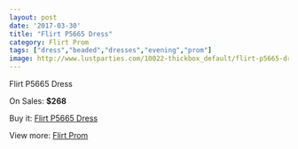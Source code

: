 ```yaml
---
layout: post
date: '2017-03-30'
title: "Flirt P5665 Dress"
category: Flirt Prom
tags: ["dress","beaded","dresses","evening","prom"]
image: http://www.lustparties.com/10022-thickbox_default/flirt-p5665-dress.jpg
---
```

Flirt P5665 Dress

On Sales: **$268**
<a href="https://www.lustparties.com/en/flirt-prom/3446-flirt-p5665-dress.html"><amp-img layout="responsive" width="600" height="600" src="//www.lustparties.com/10022-thickbox_default/flirt-p5665-dress.jpg" alt="Flirt P5665 Dress 0" /></a>
<a href="https://www.lustparties.com/en/flirt-prom/3446-flirt-p5665-dress.html"><amp-img layout="responsive" width="600" height="600" src="//www.lustparties.com/10023-thickbox_default/flirt-p5665-dress.jpg" alt="Flirt P5665 Dress 1" /></a>
<a href="https://www.lustparties.com/en/flirt-prom/3446-flirt-p5665-dress.html"><amp-img layout="responsive" width="600" height="600" src="//www.lustparties.com/10024-thickbox_default/flirt-p5665-dress.jpg" alt="Flirt P5665 Dress 2" /></a>
<a href="https://www.lustparties.com/en/flirt-prom/3446-flirt-p5665-dress.html"><amp-img layout="responsive" width="600" height="600" src="//www.lustparties.com/10025-thickbox_default/flirt-p5665-dress.jpg" alt="Flirt P5665 Dress 3" /></a>

Buy it: [Flirt P5665 Dress](https://www.lustparties.com/en/flirt-prom/3446-flirt-p5665-dress.html "Flirt P5665 Dress")

View more: [Flirt Prom](https://www.lustparties.com/en/13-flirt-prom "Flirt Prom")